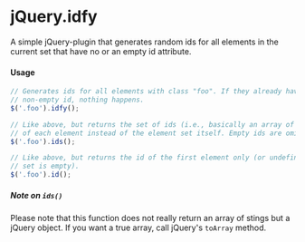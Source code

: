 jQuery.idfy
===========

A simple jQuery-plugin that generates random ids for all elements in the
current set that have no or an empty id attribute.

#### Usage

```javascript
// Generates ids for all elements with class "foo". If they already have a
// non-empty id, nothing happens.
$('.foo').idfy();

// Like above, but returns the set of ids (i.e., basically an array of strings)
// of each element instead of the element set itself. Empty ids are omitted.
$('.foo').ids();

// Like above, but returns the id of the first element only (or undefined if the
// set is empty).
$('.foo').id();
```


##### Note on `ids()`
Please note that this function does not really return an array of stings but a
jQuery object. If you want a true array, call jQuery's `toArray` method.
